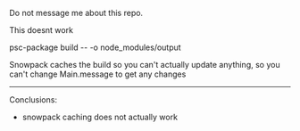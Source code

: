 Do not message me about this repo.

This doesnt work

psc-package build -- -o node_modules/output

Snowpack caches the build so you can't actually update anything, so you can't change Main.message to get any changes

---

Conclusions:

* snowpack caching does not actually work
